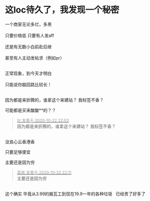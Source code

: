 # 这loc待久了，我发现一个秘密


一个商家无论多烂，多黑<br />
<br />
只要价格低 只要有人发aff <br />
<br />
还是有无数小白前赴后继<br />
<br />
甚至有人主动发帖求（例如pr）<br />
<br />


正常现象，到今天才明白<br />
<br />
只能说你脑回路比较长！<br />
<br />
<img src="static/image/smiley/default/titter.gif" smilieid="9" border="0" alt="" /><img src="static/image/smiley/default/titter.gif" smilieid="9" border="0" alt="" /><img src="static/image/smiley/default/titter.gif" smilieid="9" border="0" alt="" />

因为都是来折腾的，谁拿这个来建站？ 我标签不香？

可能都是买来酸酸**的？？

<div class="quote"><blockquote><font size="2"><a href="https://www.hostloc.com/forum.php?mod=redirect&amp;goto=findpost&amp;pid=9338303&amp;ptid=757374" target="_blank"><font color="#999999">tir 发表于 2020-10-22 22:03</font></a></font><br />
因为都是来折腾的，谁拿这个来建站？ 我标签不香？</blockquote></div><br />
没良心云香港香

只要足够便宜

主要还是因为穷

<div class="quote"><blockquote><font size="2"><a href="https://www.hostloc.com/forum.php?mod=redirect&amp;goto=findpost&amp;pid=9338351&amp;ptid=757374" target="_blank"><font color="#999999">菜单 发表于 2020-10-22 22:11</font></a></font><br />
主要还是因为穷</blockquote></div><br />
这个确实 毕竟从3.99的搬瓦工到现在19.9一年的各种垃圾&nbsp; &nbsp;已经贵了好多了
